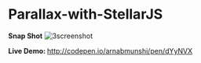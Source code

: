 # Parallax-with-StellarJS

<b>Snap Shot</b>
![3screenshot](https://cloud.githubusercontent.com/assets/4268709/9586419/6749796e-503a-11e5-9531-6f5b55710ac6.gif)

<b>Live Demo: </b>http://codepen.io/arnabmunshi/pen/dYyNVX
